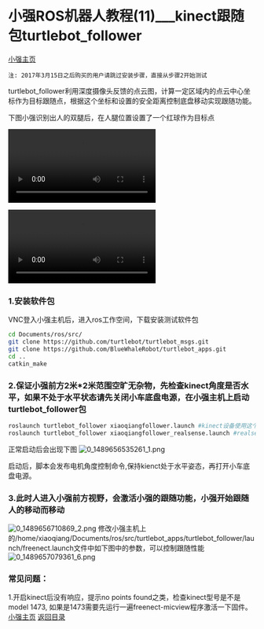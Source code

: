 # 小强ROS机器人教程(11)___kinect跟随包turtlebot_follower<br>
[小强主页](https://www.bwbot.org/products/xiaoqiang-4-pro)

`注: 2017年3月15日之后购买的用户请跳过安装步骤，直接从步骤2开始测试`

turtlebot_follower利用深度摄像头反馈的点云图，计算一定区域内的点云中心坐标作为目标跟随点，根据这个坐标和设置的安全距离控制底盘移动实现跟随功能。

下图小强识别出人的双腿后，在人腿位置设置了一个红球作为目标点

<video src="https://community.bwbot.org/assets/uploads/files/1489656065572-手机qq视频_20170316155920.mp4" style="max-width:100%;display:inline-block;" controls></video>

<video src="https://community.bwbot.org/assets/uploads/files/1489658461447-手机qq视频_20170316155918.mp4" style="max-width:100%;display:inline-block;" controls></video>

### 1.安装软件包

VNC登入小强主机后，进入ros工作空间，下载安装测试软件包

```bash
cd Documents/ros/src/
git clone https://github.com/turtlebot/turtlebot_msgs.git
git clone https://github.com/BlueWhaleRobot/turtlebot_apps.git
cd ..
catkin_make
```

### 2.保证小强前方2米*2米范围空旷无杂物，先检查kinect角度是否水平，如果不处于水平状态请先关闭小车底盘电源，在小强主机上启动turtlebot_follower包

```bash
roslaunch turtlebot_follower xiaoqiangfollower.launch #kinect设备使用这个launch
roslaunch turtlebot_follower xiaoqiangfollower_realsense.launch #realsense设备则使用这个launch
```

正常启动后会出现下图
![0_1489656535261_1.png](http://community.bwbot.org/assets/uploads/files/1489656530228-1-resized.png)

启动后，脚本会发布电机角度控制命令,保持kienct处于水平姿态，再打开小车底盘电源。

### 3.此时人进入小强前方视野，会激活小强的跟随功能，小强开始跟随人的移动而移动

![0_1489656710869_2.png](http://community.bwbot.org/assets/uploads/files/1489656706219-2-resized.png) 
修改小强主机上的/home/xiaoqiang/Documents/ros/src/turtlebot_apps/turtlebot_follower/launch/freenect.launch文件中如下图中的参数，可以控制跟随性能
![0_1489657079361_6.png](http://community.bwbot.org/assets/uploads/files/1489657074424-6-resized.png)
### 常见问题：
1.开启kinect后没有响应，提示no points found之类，检查kinect型号是不是model 1473, 如果是1473需要先运行一遍freenect-micview程序激活一下固件。
[小强主页](https://www.bwbot.org/products/xiaoqiang-4-pro)
[返回目录](https://community.bwbot.org/topic/110)
